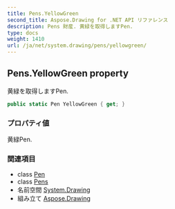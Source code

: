 ```yaml
---
title: Pens.YellowGreen
second_title: Aspose.Drawing for .NET API リファレンス
description: Pens 財産. 黄緑を取得しますPen.
type: docs
weight: 1410
url: /ja/net/system.drawing/pens/yellowgreen/
---
```

## Pens.YellowGreen property

黄緑を取得しますPen.

```csharp
public static Pen YellowGreen { get; }
```

### プロパティ値

黄緑Pen.

### 関連項目

* class [Pen](../../pen/)
* class [Pens](../)
* 名前空間 [System.Drawing](../../pens/)
* 組み立て [Aspose.Drawing](../../../)


